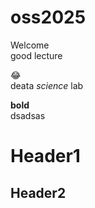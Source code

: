 # oss2025  
Welcome  
good lecture  
  
😂  
deata *science* lab  
  
**bold**    
dsadsas  

Header1
=======  

Header2
--------  
